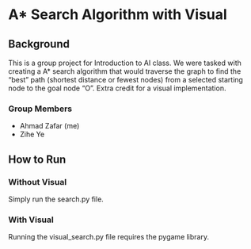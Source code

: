 # A* Search Algorithm with Visual
## Background
This is a group project for Introduction to AI class. We were tasked with
creating a A* search algorithm that would traverse the graph to find the
“best” path (shortest distance or fewest nodes) from a selected starting node
to the goal node “O”. Extra credit for a visual implementation.

### Group Members
- Ahmad Zafar (me)
- Zihe Ye

## How to Run
### Without Visual
Simply run the search.py file.

### With Visual
Running the visual_search.py file requires the pygame library.
